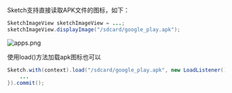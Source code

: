Sketch支持直接读取APK文件的图标，如下：
```java
SketchImageView sketchImageView = ...;
sketchImageView.displayImage("/sdcard/google_play.apk");
```
![apps.png](https://github.com/xiaopansky/Sketch/raw/master/docs/apps.png)


使用load()方法加载apk图标也可以
```java
Sketch.with(context).load("/sdcard/google_play.apk", new LoadListener(){
	...
}).commit();
```